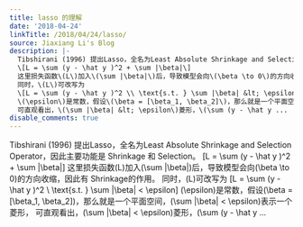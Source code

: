 ```yaml
---
title: lasso 的理解
date: '2018-04-24'
linkTitle: /2018/04/24/lasso/
source: Jiaxiang Li's Blog
description: |-
  Tibshirani (1996) 提出Lasso，全名为Least Absolute Shrinkage and Selection Operator，因此主要功能是 Shrinkage 和 Selection。
  \[L = \sum (y - \hat y )^2 + \sum |\beta|\]
  这里损失函数\(L\)加入\(\sum |\beta|\)后，导致模型会向\(\beta \to 0\)的方向收缩，因此有 Shrinkage的作用。
  同时，\(L\)可改写为
  \[L = \sum (y - \hat y )^2 \\ \text{s.t. } \sum |\beta| &lt; \epsilon\]
  \(\epsilon\)是常数，假设\(\beta = [\beta_1, \beta_2]\)，那么就是一个平面空间，\(\sum |\beta| &lt; \epsilon\)表示一个菱形，
  可直观看出，\(\sum |\beta| &lt; \epsilon\)菱形，\(\sum (y - \hat y ...
disable_comments: true
---
```

Tibshirani (1996) 提出Lasso，全名为Least Absolute Shrinkage and Selection Operator，因此主要功能是 Shrinkage 和 Selection。
\[L = \sum (y - \hat y )^2 + \sum |\beta|\]
这里损失函数\(L\)加入\(\sum |\beta|\)后，导致模型会向\(\beta \to 0\)的方向收缩，因此有 Shrinkage的作用。
同时，\(L\)可改写为
\[L = \sum (y - \hat y )^2 \\ \text{s.t. } \sum |\beta| &lt; \epsilon\]
\(\epsilon\)是常数，假设\(\beta = [\beta_1, \beta_2]\)，那么就是一个平面空间，\(\sum |\beta| &lt; \epsilon\)表示一个菱形，
可直观看出，\(\sum |\beta| &lt; \epsilon\)菱形，\(\sum (y - \hat y ...